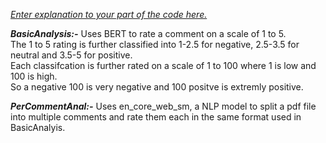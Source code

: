 _<u>Enter explanation to your part of the code here.</u>_

**_BasicAnalysis:-_** Uses BERT to rate a comment on a scale of 1 to 5.<br> The 1 to 5 rating is further classified into 1-2.5 for negative, 2.5-3.5 for neutral and 3.5-5 for positive.<br> Each classifcation is further rated on a scale of 1 to 100 where 1 is low and 100 is high.<br> So a negative 100 is very negative and 100 positve is extremly positive.<br>

**_PerCommentAnal:-_** Uses en_core_web_sm, a NLP model to split a pdf file into multiple comments and rate them each in the same format used in BasicAnalyis.
